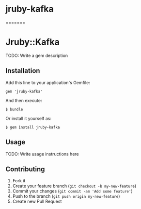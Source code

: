 jruby-kafka
===========
=======
# Jruby::Kafka

TODO: Write a gem description

## Installation

Add this line to your application's Gemfile:

    gem 'jruby-kafka'

And then execute:

    $ bundle

Or install it yourself as:

    $ gem install jruby-kafka

## Usage

TODO: Write usage instructions here

## Contributing

1. Fork it
2. Create your feature branch (`git checkout -b my-new-feature`)
3. Commit your changes (`git commit -am 'Add some feature'`)
4. Push to the branch (`git push origin my-new-feature`)
5. Create new Pull Request
